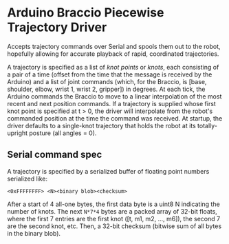 # Arduino Braccio Piecewise Trajectory Driver

Accepts trajectory commands over Serial and spools them out to the robot, hopefully allowing for accurate playback of rapid, coordinated trajectories.

A trajectory is specified as a list of *knot points* or *knots*, each consisting of a pair of a time (offset from the time that the message is received by the Arduino) and a list of joint commands (which, for the Braccio, is [base, shoulder, elbow, wrist 1, wrist 2, gripper]) in degrees. At each tick, the Arduino commands the Braccio to move to a linear interpolation of the most recent and next position commands. If a trajectory is supplied whose first knot point is specified at t > 0, the driver will interpolate from the robot's commanded position at the time the command was received. At startup, the driver defaults to a single-knot trajectory that holds the robot at its totally-upright posture (all angles = 0).

## Serial command spec

A trajectory is specified by a serialized buffer of floating point numbers serialized like:
```
<0xFFFFFFFF> <N><binary blob><checksum>
```
After a start of 4 all-one bytes, the first data byte is a uint8 N indicating the number of knots. The next `N*7*4` bytes are a packed array of 32-bit floats, where the first 7 entries are the first knot ([t, m1, m2, ..., m6]), the second 7 are the second knot, etc. Then, a 32-bit checksum (bitwise sum of all bytes in the binary blob).